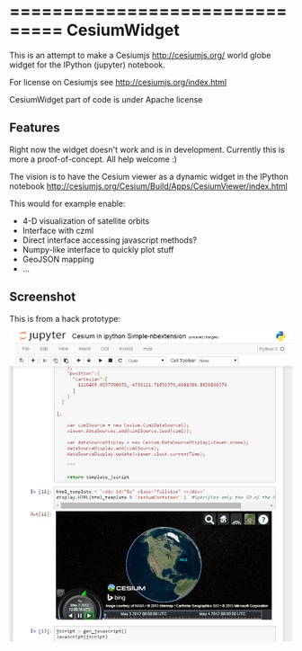 ===============================
CesiumWidget
===============================

This is an attempt to make a Cesiumjs http://cesiumjs.org/ world globe widget for the IPython (jupyter) notebook.


For license on Cesiumjs see http://cesiumjs.org/index.html

CesiumWidget part of code is under Apache license

Features
--------
Right now the widget doesn't work and is in development. Currently this is more a proof-of-concept. All help welcome :)

The vision is to have the Cesium viewer as a dynamic widget in the IPython notebook
http://cesiumjs.org/Cesium/Build/Apps/CesiumViewer/index.html

This would for example enable:
* 4-D visualization of satellite orbits
* Interface with czml
* Direct interface accessing javascript methods?
* Numpy-like interface to quickly plot stuff
* GeoJSON mapping
* ...


Screenshot
----------
This is from a hack prototype:

![Screenshot](screenshot.jpg)
